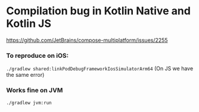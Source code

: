 # Compilation bug in Kotlin Native and Kotlin JS
https://github.com/JetBrains/compose-multiplatform/issues/2255

### To reproduce on iOS:
`./gradlew shared:linkPodDebugFrameworkIosSimulatorArm64`
(On JS we have the same error)

### Works fine on JVM
`./gradlew jvm:run`

